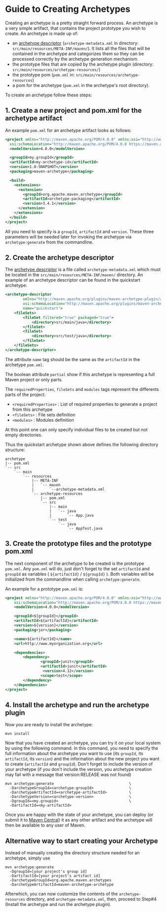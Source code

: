 <!--
Licensed to the Apache Software Foundation (ASF) under one
or more contributor license agreements.  See the NOTICE file
distributed with this work for additional information
regarding copyright ownership.  The ASF licenses this file
to you under the Apache License, Version 2.0 (the
"License"); you may not use this file except in compliance
with the License.  You may obtain a copy of the License at

http://www.apache.org/licenses/LICENSE-2.0

Unless required by applicable law or agreed to in writing,
software distributed under the License is distributed on an
"AS IS" BASIS, WITHOUT WARRANTIES OR CONDITIONS OF ANY
KIND, either express or implied.  See the License for the
specific language governing permissions and limitations
under the License.
-->

# Guide to Creating Archetypes

Creating an archetype is a pretty straight forward process. An archetype is a very simple artifact, that contains the project prototype you wish to create. An archetype is made up of:

- an [archetype descriptor](/archetype/archetype-models/archetype-descriptor/archetype-descriptor.html) (`archetype-metadata.xml` in directory: `src/main/resources/META-INF/maven/`). It lists all the files that will be contained in the archetype and categorizes them so they can be processed correctly by the archetype generation mechanism.
- the prototype files that are copied by the archetype plugin (directory: `src/main/resources/archetype-resources/`)
- the prototype pom (`pom.xml` in: `src/main/resources/archetype-resources`)
- a pom for the archetype (`pom.xml` in the archetype's root directory).

To create an archetype follow these steps:

## 1. Create a new project and pom.xml for the archetype artifact

An example `pom.xml` for an archetype artifact looks as follows:

```xml
<project xmlns="http://maven.apache.org/POM/4.0.0" xmlns:xsi="http://www.w3.org/2001/XMLSchema-instance"
  xsi:schemaLocation="http://maven.apache.org/POM/4.0.0 https://maven.apache.org/xsd/maven-4.0.0.xsd">
  <modelVersion>4.0.0</modelVersion>

  <groupId>my.groupId</groupId>
  <artifactId>my-archetype-id</artifactId>
  <version>1.0-SNAPSHOT</version>
  <packaging>maven-archetype</packaging>

  <build>
    <extensions>
      <extension>
        <groupId>org.apache.maven.archetype</groupId>
        <artifactId>archetype-packaging</artifactId>
        <version>3.4.1</version>
      </extension>
    </extensions>
  </build>
</project>
```

All you need to specify is a `groupId`, `artifactId` and `version`. These three parameters will be needed later for invoking the archetype via `archetype:generate` from the commandline.

## 2. Create the archetype descriptor

The [archetype descriptor](/archetype/archetype-models/archetype-descriptor/archetype-descriptor.html) is a file called `archetype-metadata.xml` which must be located in the `src/main/resources/META-INF/maven/` directory. An example of an archetype descriptor can be found in the quickstart archetype:

```xml
<archetype-descriptor
        xmlns="http://maven.apache.org/plugins/maven-archetype-plugin/archetype-descriptor/1.2.0" xmlns:xsi="http://www.w3.org/2001/XMLSchema-instance"
        xsi:schemaLocation="http://maven.apache.org/plugins/maven-archetype-plugin/archetype-descriptor/1.2.0 https://maven.apache.org/xsd/archetype-descriptor-1.2.0.xsd"
        name="quickstart">
    <fileSets>
        <fileSet filtered="true" packaged="true">
            <directory>src/main/java</directory>
        </fileSet>
        <fileSet>
            <directory>src/test/java</directory>
        </fileSet>
    </fileSets>
</archetype-descriptor>
```

The attribute `name` tag should be the same as the `artifactId` in the archetype `pom.xml`.

The boolean attribute `partial` show if this archetype is representing a full Maven project or only parts.

The `requiredProperties`, `fileSets` and `modules` tags represent the differents parts of the project:

- `<requiredProperties>` : List of required properties to generate a project from this archetype
- `<fileSets>` : File sets definition
- `<modules>` : Modules definition

At this point one can only specify individual files to be created but not empty directories.

Thus the quickstart archetype shown above defines the following directory structure:

```
archetype
|-- pom.xml
`-- src
    `-- main
        `-- resources
            |-- META-INF
            |   `-- maven
            |       `--archetype-metadata.xml
            `-- archetype-resources
                |-- pom.xml
                `-- src
                    |-- main
                    |   `-- java
                    |       `-- App.java
                    `-- test
                        `-- java
                            `-- AppTest.java
```

## 3. Create the prototype files and the prototype pom.xml

The next component of the archetype to be created is the prototype `pom.xml`. Any `pom.xml` will do, just don't forget to the set `artifactId` and `groupId` as variables ( `${artifactId}` / `${groupId}` ). Both variables will be initialized from the commandline when calling `archetype:generate`.

An example for a prototype `pom.xml` is:

```xml
<project xmlns="http://maven.apache.org/POM/4.0.0" xmlns:xsi="http://www.w3.org/2001/XMLSchema-instance"
    xsi:schemaLocation="http://maven.apache.org/POM/4.0.0 https://maven.apache.org/xsd/maven-4.0.0.xsd">
    <modelVersion>4.0.0</modelVersion>

    <groupId>${groupId}</groupId>
    <artifactId>${artifactId}</artifactId>
    <version>${version}</version>
    <packaging>jar</packaging>

    <name>${artifactId}</name>
    <url>http://www.myorganization.org</url>

    <dependencies>
        <dependency>
                <groupId>junit</groupId>
                <artifactId>junit</artifactId>
                 <version>4.12</version>
                <scope>test</scope>
        </dependency>
    </dependencies>
</project>
```

## 4. Install the archetype and run the archetype plugin

Now you are ready to install the archetype:

```
mvn install
```

Now that you have created an archetype, you can try it on your local system by using the following command. In this command, you need to specify the full information about the archetype you want to use (its `groupId`, its `artifactId`, its `version`) and the information about the new project you want to create (`artifactId` and `groupId`). Don't forget to include the version of your archetype (if you don't include the version, you archetype creation may fail with a message that version:RELEASE was not found)

```
mvn archetype:generate                                  \
  -DarchetypeGroupId=<archetype-groupId>                \
  -DarchetypeArtifactId=<archetype-artifactId>          \
  -DarchetypeVersion=<archetype-version>                \
  -DgroupId=<my.groupid>                                \
  -DartifactId=<my-artifactId>
```

Once you are happy with the state of your archetype, you can deploy (or submit it to [Maven Central](/guides/mini/guide-central-repository-upload.html)) it as any other artifact and the archetype will then be available to any user of Maven.

## Alternative way to start creating your Archetype

Instead of manually creating the directory structure needed for an archetype, simply use

```
mvn archetype:generate
  -DgroupId=[your project's group id]
  -DartifactId=[your project's artifact id]
  -DarchetypeGroupId=org.apache.maven.archetypes
  -DarchetypeArtifactId=maven-archetype-archetype
```

Afterwhich, you can now customize the contents of the `archetype-resources` directory, and `archetype-metadata.xml`, then, proceed to Step#4 (Install the archetype and run the archetype plugin).
